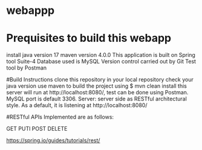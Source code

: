 # webappp
# Prequisites to build this webapp

install java version 17
maven version 4.0.0
This application is built on Spring tool Suite-4 
Database used is MySQL
Version control carried out by Git
Test tool by Postman

#Build Instructions
clone this repository in your local repository
check your java version
use maven to build the project using $ mvn clean install
this server will run at http://localhost:8080/, test can be done using Postman.
MySQL port is default 3306.
Server: server side as RESTful architectural style. 
As a default, it is listening at http://localhost:8080/

#RESTful APIs Implemented are as follows:

GET 
PUTl
POST
DELETE


https://spring.io/guides/tutorials/rest/
